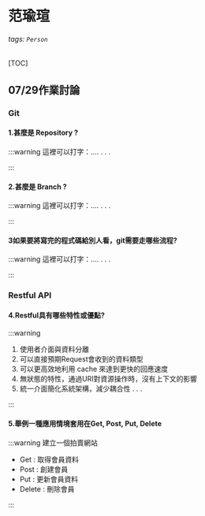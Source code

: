 # 范瑜瑄

###### tags: `Person`
[TOC]
## 07/29作業討論

### Git

#### 1.甚麼是 Repository ?
:::warning
這裡可以打字：....
.
.
.

:::
#### 2.甚麼是 Branch ?
:::warning
這裡可以打字：....
.
.
.

:::
#### 3如果要將寫完的程式碼給別人看，git需要走哪些流程?
:::warning
這裡可以打字：....
.
.
.

:::

### Restful API

#### 4.Restful具有哪些特性或優點?
:::warning
1. 使用者介面與資料分離
2. 可以直接預期Request會收到的資料類型
3. 可以更高效地利用 cache 來達到更快的回應速度
4. 無狀態的特性，通過URI對資源操作時，沒有上下文的影響
5. 統一介面簡化系統架構，減少耦合性
.
.
.

:::
#### 5.舉例一種應用情境套用在Get, Post, Put, Delete
:::warning
建立一個拍賣網站
* Get : 取得會員資料
* Post : 創建會員
* Put  : 更新會員資料
* Delete : 刪除會員

:::